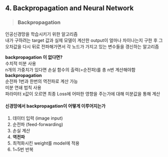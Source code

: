 ## 4. Backpropagation and Neural Network

>### Backpropagation 
인공신경망을 학습시키기 위한 알고리즘       
내가 구하려는 target 값과 실제 모델이 계산한 output이 얼마나 차이나는지 구한 후 그 오차값을 다시 뒤로 전파해가면서 각 노드가 가지고 있는 변수들을 갱신하는 알고리즘 

**backpropagation 이 없다면?**      
수치적 미분 사용       
n개의 가중치가 있다면 손실 함수의 출력(=순전파)를 총 n번 계산해야함           
**backpropagation**     
순전파 1번과 한번의 역전파로 계산 가능      
미분 연쇄 법칙 사용      
파라미터 x값이 오르면 최종 Loss에 어떠한 영향을 주는가에 대해 미분값을 통해 계산      
              
#### 신경망에서 backpropagation이 어떻게 이루어지는가
1. 데이터 입력 (image input)
2. 순전파 (feed-forwarding)
3. 손실 계산
4. **역전파**
5. 최적화시킨 weight를 model에 적용
6. 1~5번 반복
